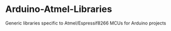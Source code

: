 # Arduino-Atmel-Libraries
Generic libraries specific to Atmel/Espressif8266 MCUs for Arduino projects 
